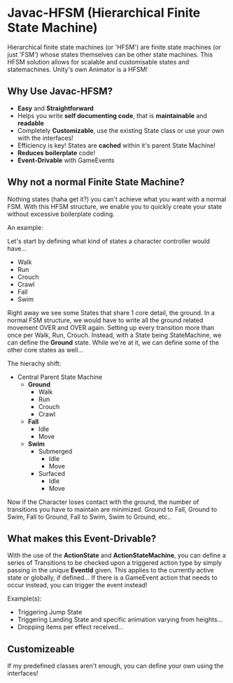 # Javac-HFSM (Hierarchical Finite State Machine)

Hierarchical finite state machines (or 'HFSM') are finite state machines (or just 'FSM') whose states themselves can be other state machines.
This HFSM solution allows for scalable and customisable states and statemachines. Unity's own Animator is a HFSM!

## Why Use Javac-HFSM?

- **Easy** and **Straightforward**
- Helps you write **self documenting code**, that is **maintainable** and **readable**
- Completely **Customizable**, use the existing State class or use your own with the interfaces!
- Efficiency is key! States are **cached** within it's parent State Machine!
- **Reduces boilerplate** code!
- **Event-Drivable** with GameEvents

## Why not a normal Finite State Machine?

Nothing states (haha get it?) you can't achieve what you want with a normal FSM. With this HFSM structure, we enable you to quickly create your state without excessive boilerplate coding.

An example:

Let's start by defining what kind of states a character controller would have...
- Walk
- Run
- Crouch
- Crawl
- Fall
- Swim 

Right away we see some States that share 1 core detail, the ground.
In a normal FSM structure, we would have to write all the ground related movement OVER and OVER again. Setting up every transition more than once per Walk, Run, Crouch.
Instead, with a State being StateMachine, we can define the **Ground** state. While we're at it, we can define some of the other core states as well...

The hierachy shift:
- Central Parent State Machine
    - **Ground**
        - Walk
        - Run
        - Crouch
        - Crawl
    - **Fall**
        - Idle
        - Move
    - **Swim**
        - Submerged
            - Idle
            - Move
        - Surfaced
            - Idle
            - Move

Now if the Character loses contact with the ground, the number of transitions you have to maintain are minimized. Ground to Fall, Ground to Swim, Fall to Ground, Fall to Swim, Swim to Ground, etc..

## What makes this **Event-Drivable**?

With the use of the **ActionState** and **ActionStateMachine**, you can define a series of Transitions to be checked upon a triggered action type by simply passing in the unique **EventId** given.
This applies to the currently active state or globally, if defined... If there is a GameEvent action that needs to occur instead, you can trigger the event instead!

Example(s):
- Triggering Jump State
- Triggering Landing State and specific animation varying from heights...
- Dropping items per effect received...

## Customizeable

If my predefined classes aren't enough, you can define your own using the interfaces!
